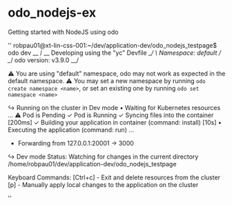 # odo_nodejs-ex
Getting started with NodeJS using odo


''
robpau01@xt-lin-css-001:~/dev/application-dev/odo_nodejs_testpage$ odo dev
  __
 /  \__     Developing using the "yc" Devfile
 \__/  \    Namespace: default
 /  \__/    odo version: v3.9.0
 \__/

 ⚠  You are using "default" namespace, odo may not work as expected in the default namespace.
 ⚠  You may set a new namespace by running `odo create namespace <name>`, or set an existing one by running `odo set namespace <name>`

↪ Running on the cluster in Dev mode
 •  Waiting for Kubernetes resources  ...
 ⚠  Pod is Pending
 ✓  Pod is Running
 ✓  Syncing files into the container [200ms]
 ✓  Building your application in container (command: install) [10s]
 •  Executing the application (command: run)  ...
 -  Forwarding from 127.0.0.1:20001 -> 3000


↪ Dev mode
 Status:
 Watching for changes in the current directory /home/robpau01/dev/application-dev/odo_nodejs_testpage

 Keyboard Commands:
[Ctrl+c] - Exit and delete resources from the cluster
     [p] - Manually apply local changes to the application on the cluster

''
